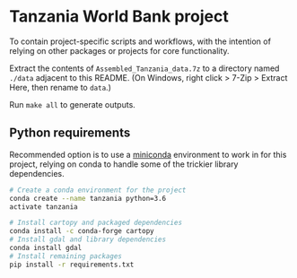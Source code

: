 # Tanzania World Bank project

To contain project-specific scripts and workflows, with the intention of
relying on other packages or projects for core functionality.

Extract the contents of `Assembled_Tanzania_data.7z` to a directory named
`./data` adjacent to this README. (On Windows, right click > 7-Zip > Extract
Here, then rename to `data`.)

Run `make all` to generate outputs.

## Python requirements

Recommended option is to use a [miniconda](https://conda.io/miniconda.html)
environment to work in for this project, relying on conda to handle some of the
trickier library dependencies.

```bash
# Create a conda environment for the project
conda create --name tanzania python=3.6
activate tanzania

# Install cartopy and packaged dependencies
conda install -c conda-forge cartopy
# Install gdal and library dependencies
conda install gdal
# Install remaining packages
pip install -r requirements.txt
```
